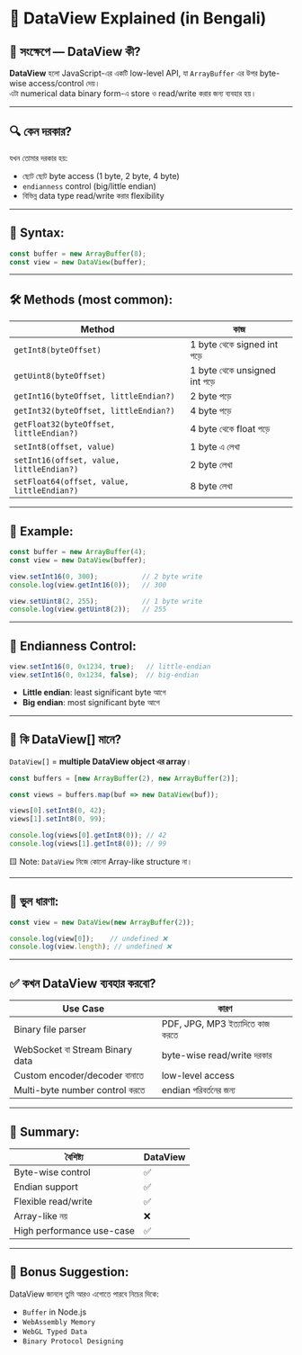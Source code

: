 # 🧠 DataView Explained (in Bengali)

## 🎯 সংক্ষেপে — DataView কী?

**DataView** হলো JavaScript-এর একটি low-level API, যা `ArrayBuffer` এর উপর byte-wise access/control দেয়।  
এটা numerical data binary form-এ store ও read/write করার জন্য ব্যবহার হয়।

---

## 🔍 কেন দরকার?

যখন তোমার দরকার হয়:
- ছোট ছোট byte access (1 byte, 2 byte, 4 byte)
- `endianness` control (big/little endian)
- বিভিন্ন data type read/write করার flexibility

---

## 🧪 Syntax:

```js
const buffer = new ArrayBuffer(8);
const view = new DataView(buffer);
```

---

## 🛠️ Methods (most common):

| Method | কাজ |
|--------|------|
| `getInt8(byteOffset)` | 1 byte থেকে signed int পড়ে |
| `getUint8(byteOffset)` | 1 byte থেকে unsigned int পড়ে |
| `getInt16(byteOffset, littleEndian?)` | 2 byte পড়ে |
| `getInt32(byteOffset, littleEndian?)` | 4 byte পড়ে |
| `getFloat32(byteOffset, littleEndian?)` | 4 byte থেকে float পড়ে |
| `setInt8(offset, value)` | 1 byte এ লেখা |
| `setInt16(offset, value, littleEndian?)` | 2 byte লেখা |
| `setFloat64(offset, value, littleEndian?)` | 8 byte লেখা |

---

## 🧪 Example:

```js
const buffer = new ArrayBuffer(4);
const view = new DataView(buffer);

view.setInt16(0, 300);           // 2 byte write
console.log(view.getInt16(0));   // 300

view.setUint8(2, 255);           // 1 byte write
console.log(view.getUint8(2));   // 255
```

---

## 🔄 Endianness Control:

```js
view.setInt16(0, 0x1234, true);   // little-endian
view.setInt16(0, 0x1234, false);  // big-endian
```

- **Little endian**: least significant byte আগে
- **Big endian**: most significant byte আগে

---

## 🧾 কি DataView[] মানে?

`DataView[]` = **multiple DataView object এর array**।

```js
const buffers = [new ArrayBuffer(2), new ArrayBuffer(2)];

const views = buffers.map(buf => new DataView(buf));

views[0].setInt8(0, 42);
views[1].setInt8(0, 99);

console.log(views[0].getInt8(0)); // 42
console.log(views[1].getInt8(0)); // 99
```

🟨 Note: `DataView` নিজে কোনো Array-like structure না।

---

## 🚫 ভুল ধারণা:

```js
const view = new DataView(new ArrayBuffer(2));

console.log(view[0]);    // undefined ❌
console.log(view.length); // undefined ❌
```

---

## ✅ কখন DataView ব্যবহার করবো?

| Use Case | কারণ |
|----------|------|
| Binary file parser | PDF, JPG, MP3 ইত্যাদিতে কাজ করতে |
| WebSocket বা Stream Binary data | byte-wise read/write দরকার |
| Custom encoder/decoder বানাতে | low-level access |
| Multi-byte number control করতে | endian পরিবর্তনের জন্য |

---

## 🏁 Summary:

| বৈশিষ্ট্য | DataView |
|-----------|----------|
| Byte-wise control | ✅ |
| Endian support | ✅ |
| Flexible read/write | ✅ |
| Array-like নয় | ❌ |
| High performance use-case | ✅ |

---

## 🙌 Bonus Suggestion:

DataView জানলে তুমি আরও এগোতে পারবে নিচের দিকে:
- `Buffer` in Node.js
- `WebAssembly Memory`
- `WebGL Typed Data`
- `Binary Protocol Designing`